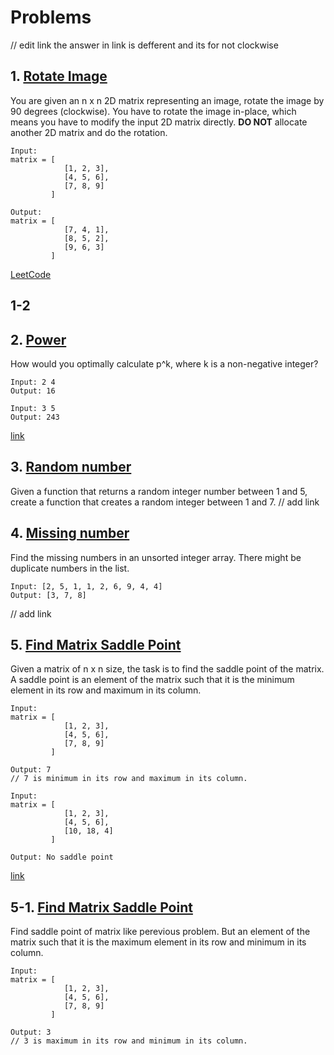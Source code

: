 # Problems
// edit link the answer in link is defferent and its for not clockwise
## 1. [Rotate Image](./RotateImage1.cpp)
You are given an n x n 2D matrix representing an image, rotate the image by 90 degrees (clockwise).
You have to rotate the image in-place, which means you have to modify the input 2D matrix directly. **DO NOT** allocate another 2D matrix and do the rotation.
```
Input:
matrix = [
            [1, 2, 3],
            [4, 5, 6],
            [7, 8, 9]
         ]

Output:
matrix = [
            [7, 4, 1],
            [8, 5, 2],
            [9, 6, 3]
         ]
```
[LeetCode](https://leetcode.com/problems/rotate-image/)

## 1-2

## 2. [Power](./Pow.cpp)
How would you optimally calculate p^k, where k is a non-negative integer?
```
Input: 2 4
Output: 16

Input: 3 5
Output: 243
```
[link](https://bit.ly/3hgN6wl)

## 3. [Random number](./RandomNumber.cpp)
Given a function that returns a random integer number between 1 and 5, create a function that creates a random integer between 1 and 7.
// add link


## 4. [Missing number](./MissingNumber.cpp)
Find the missing numbers in an unsorted integer array. There might be duplicate numbers in the list.
```
Input: [2, 5, 1, 1, 2, 6, 9, 4, 4]
Output: [3, 7, 8]
```
// add link



## 5. [Find Matrix Saddle Point](./matrixSaddlePoint.cpp)
Given a matrix of n x n size, the task is to find the saddle point of the matrix.
A saddle point is an element of the matrix such that it is the minimum element in its row and maximum in its column.
```
Input:
matrix = [
            [1, 2, 3],
            [4, 5, 6],
            [7, 8, 9]
         ]

Output: 7
// 7 is minimum in its row and maximum in its column.

Input:
matrix = [
            [1, 2, 3],
            [4, 5, 6],
            [10, 18, 4]
         ]

Output: No saddle point
```

[link](https://www.geeksforgeeks.org/saddle-point-matrix/)


## 5-1. [Find Matrix Saddle Point](./matrixSaddlePoint.cpp)
Find saddle point of matrix like perevious problem.
But an element of the matrix such that it is the maximum element in its row and minimum in its column.
```
Input:
matrix = [
            [1, 2, 3],
            [4, 5, 6],
            [7, 8, 9]
         ]

Output: 3
// 3 is maximum in its row and minimum in its column.
```

